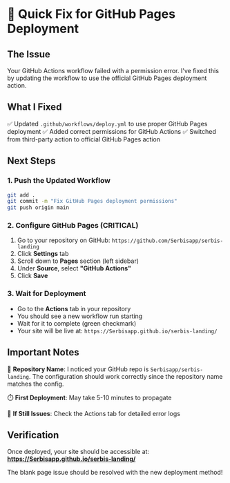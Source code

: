 # 🚀 Quick Fix for GitHub Pages Deployment

## The Issue
Your GitHub Actions workflow failed with a permission error. I've fixed this by updating the workflow to use the official GitHub Pages deployment action.

## What I Fixed
✅ Updated `.github/workflows/deploy.yml` to use proper GitHub Pages deployment
✅ Added correct permissions for GitHub Actions
✅ Switched from third-party action to official GitHub Pages action

## Next Steps

### 1. Push the Updated Workflow
```bash
git add .
git commit -m "Fix GitHub Pages deployment permissions"
git push origin main
```

### 2. Configure GitHub Pages (CRITICAL)
1. Go to your repository on GitHub: `https://github.com/Serbisapp/serbis-landing`
2. Click **Settings** tab
3. Scroll down to **Pages** section (left sidebar)
4. Under **Source**, select **"GitHub Actions"**
5. Click **Save**

### 3. Wait for Deployment
- Go to the **Actions** tab in your repository
- You should see a new workflow run starting
- Wait for it to complete (green checkmark)
- Your site will be live at: `https://Serbisapp.github.io/serbis-landing/`

## Important Notes

🔧 **Repository Name**: I noticed your GitHub repo is `Serbisapp/serbis-landing`. The configuration should work correctly since the repository name matches the config.

⏱️ **First Deployment**: May take 5-10 minutes to propagate

🐛 **If Still Issues**: Check the Actions tab for detailed error logs

## Verification
Once deployed, your site should be accessible at:
**https://Serbisapp.github.io/serbis-landing/**

The blank page issue should be resolved with the new deployment method!
